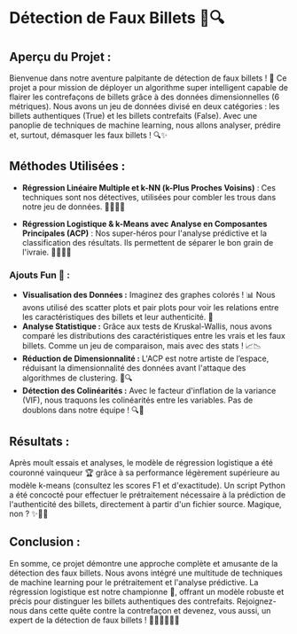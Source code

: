# Détection de Faux Billets 💸🔍

## Aperçu du Projet :
Bienvenue dans notre aventure palpitante de détection de faux billets ! 💸 Ce projet a pour mission de déployer un algorithme super intelligent capable de flairer les contrefaçons de billets grâce à des données dimensionnelles (6 métriques). Nous avons un jeu de données divisé en deux catégories : les billets authentiques (True) et les billets contrefaits (False). Avec une panoplie de techniques de machine learning, nous allons analyser, prédire et, surtout, démasquer les faux billets ! 🔍✨

## Méthodes Utilisées :
- **Régression Linéaire Multiple et k-NN (k-Plus Proches Voisins)** :
  Ces techniques sont nos détectives, utilisées pour combler les trous dans notre jeu de données. 🕵️‍♂️🕵️‍♀️

- **Régression Logistique & k-Means avec Analyse en Composantes Principales (ACP)** :
  Nos super-héros pour l'analyse prédictive et la classification des résultats. Ils permettent de séparer le bon grain de l'ivraie. 🦸‍♂️🦸‍♀️

### Ajouts Fun 🎉 :
- **Visualisation des Données :** Imaginez des graphes colorés ! 📊 Nous avons utilisé des scatter plots et pair plots pour voir les relations entre les caractéristiques des billets et leur authenticité. 🌈
- **Analyse Statistique :** Grâce aux tests de Kruskal-Wallis, nous avons comparé les distributions des caractéristiques entre les vrais et les faux billets. Comme un jeu de comparaison, mais avec des stats ! 📈📉
- **Réduction de Dimensionnalité :** L'ACP est notre artiste de l’espace, réduisant la dimensionnalité des données avant l'attaque des algorithmes de clustering. 🎨🔍
- **Détection des Colinéarités :** Avec le facteur d'inflation de la variance (VIF), nous traquons les colinéarités entre les variables. Pas de doublons dans notre équipe ! 🔍👥

## Résultats :
Après moult essais et analyses, le modèle de régression logistique a été couronné vainqueur 🏆 grâce à sa performance légèrement supérieure au modèle k-means (consultez les scores F1 et d'exactitude). Un script Python a été concocté pour effectuer le prétraitement nécessaire à la prédiction de l'authenticité des billets, directement à partir d'un fichier source. Magique, non ? ✨🧙‍♂️

## Conclusion :
En somme, ce projet démontre une approche complète et amusante de la détection des faux billets. Nous avons intégré une multitude de techniques de machine learning pour le prétraitement et l'analyse prédictive. La régression logistique est notre championne 🥇, offrant un modèle robuste et précis pour distinguer les billets authentiques des contrefaits. Rejoignez-nous dans cette quête contre la contrefaçon et devenez, vous aussi, un expert de la détection de faux billets ! 🚀🕵️‍♂️🕵️‍♀️💸
